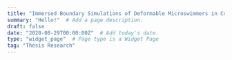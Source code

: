 ```yaml
---
title: "Immersed Boundary Simulations of Deformable Microswimmers in Complex Fluids"  # Add a page title.
summary: "Hello!"  # Add a page description.
draft: false
date: "2020-08-29T00:00:00Z"  # Add today's date.
type: "widget_page"  # Page type is a Widget Page
tag: "Thesis Research"
---
```

